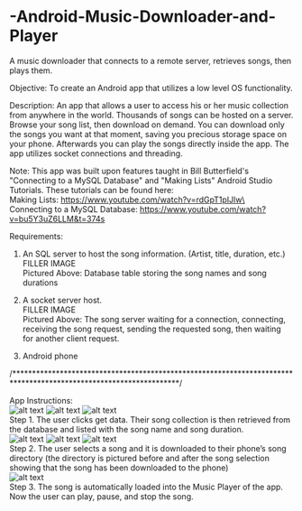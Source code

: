 # -Android-Music-Downloader-and-Player
A music downloader that connects to a remote server, retrieves songs, then plays them.

Objective: To create an Android app that utilizes a low level OS functionality.

Description:  An app that allows a user to access his or her music collection from anywhere in the world. Thousands of songs can be hosted on a server. Browse your song list, then download on demand. You can download only the songs you want at that moment, saving you precious storage space on your phone. Afterwards you can play the songs directly inside the app. The app utilizes socket connections and threading.

Note: This app was built upon features taught in Bill Butterfield's "Connecting to a MySQL Database" and "Making Lists" Android Studio Tutorials. These tutorials can be found here:<br/>
Making Lists: https://www.youtube.com/watch?v=rdGpT1pIJlw\ <br/>
Connecting to a MySQL Database: https://www.youtube.com/watch?v=bu5Y3uZ6LLM&t=374s

Requirements: 
  1. An SQL server to host the song information. (Artist, title, duration, etc.) <br/>
  FILLER IMAGE <br/>
  Pictured Above: Database table storing the song names and song durations 
  
  2. A socket server host. <br/>
  FILLER IMAGE <br/>
  Pictured Above: The song server waiting for a connection, connecting, receiving the song request, sending the requested song, then waiting for another client request. 
  
  3. Android phone
  
  /******************************************************************************************************************/
 
App Instructions: <br/>
![alt text](https://raw.githubusercontent.com/michaelpmoloney/-Android-Music-Downloader-and-Player/master/Activity%201%20no%20action.JPG)
![alt text](https://raw.githubusercontent.com/michaelpmoloney/-Android-Music-Downloader-and-Player/master/Activity%201%20getting%20data.JPG)
![alt text](https://raw.githubusercontent.com/michaelpmoloney/-Android-Music-Downloader-and-Player/master/Activity%201%20got%20data.JPG) <br/>
Step 1. The user clicks get data. Their song collection is then retrieved from the database and listed with the song name and song duration. <br/>
![alt text](https://raw.githubusercontent.com/michaelpmoloney/-Android-Music-Downloader-and-Player/master/Music%20Directory.JPG)
![alt text](https://raw.githubusercontent.com/michaelpmoloney/-Android-Music-Downloader-and-Player/master/Activity%201%20got%20data.JPG)
![alt text](https://raw.githubusercontent.com/michaelpmoloney/-Android-Music-Downloader-and-Player/master/Music%20Directory%20after.JPG) <br/>
Step 2. The user selects a song and it is downloaded to their phone’s song directory (the directory is pictured before and after the song selection showing that the song has been downloaded to the phone) <br/>
![alt text](https://raw.githubusercontent.com/michaelpmoloney/-Android-Music-Downloader-and-Player/master/Music%20player.JPG) <br/>
Step 3. The song is automatically loaded into the Music Player of the app. Now the user can play, pause, and stop the song.
